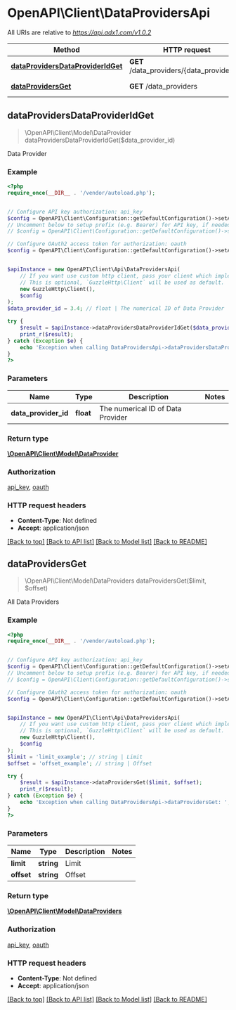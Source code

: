 # OpenAPI\Client\DataProvidersApi

All URIs are relative to *https://api.adx1.com/v1.0.2*

Method | HTTP request | Description
------------- | ------------- | -------------
[**dataProvidersDataProviderIdGet**](DataProvidersApi.md#dataProvidersDataProviderIdGet) | **GET** /data_providers/{data_provider_id} | Data Provider
[**dataProvidersGet**](DataProvidersApi.md#dataProvidersGet) | **GET** /data_providers | All Data Providers



## dataProvidersDataProviderIdGet

> \OpenAPI\Client\Model\DataProvider dataProvidersDataProviderIdGet($data_provider_id)

Data Provider

### Example

```php
<?php
require_once(__DIR__ . '/vendor/autoload.php');


// Configure API key authorization: api_key
$config = OpenAPI\Client\Configuration::getDefaultConfiguration()->setApiKey('api_key', 'YOUR_API_KEY');
// Uncomment below to setup prefix (e.g. Bearer) for API key, if needed
// $config = OpenAPI\Client\Configuration::getDefaultConfiguration()->setApiKeyPrefix('api_key', 'Bearer');

// Configure OAuth2 access token for authorization: oauth
$config = OpenAPI\Client\Configuration::getDefaultConfiguration()->setAccessToken('YOUR_ACCESS_TOKEN');


$apiInstance = new OpenAPI\Client\Api\DataProvidersApi(
    // If you want use custom http client, pass your client which implements `GuzzleHttp\ClientInterface`.
    // This is optional, `GuzzleHttp\Client` will be used as default.
    new GuzzleHttp\Client(),
    $config
);
$data_provider_id = 3.4; // float | The numerical ID of Data Provider

try {
    $result = $apiInstance->dataProvidersDataProviderIdGet($data_provider_id);
    print_r($result);
} catch (Exception $e) {
    echo 'Exception when calling DataProvidersApi->dataProvidersDataProviderIdGet: ', $e->getMessage(), PHP_EOL;
}
?>
```

### Parameters


Name | Type | Description  | Notes
------------- | ------------- | ------------- | -------------
 **data_provider_id** | **float**| The numerical ID of Data Provider |

### Return type

[**\OpenAPI\Client\Model\DataProvider**](../Model/DataProvider.md)

### Authorization

[api_key](../../README.md#api_key), [oauth](../../README.md#oauth)

### HTTP request headers

- **Content-Type**: Not defined
- **Accept**: application/json

[[Back to top]](#) [[Back to API list]](../../README.md#documentation-for-api-endpoints)
[[Back to Model list]](../../README.md#documentation-for-models)
[[Back to README]](../../README.md)


## dataProvidersGet

> \OpenAPI\Client\Model\DataProviders dataProvidersGet($limit, $offset)

All Data Providers

### Example

```php
<?php
require_once(__DIR__ . '/vendor/autoload.php');


// Configure API key authorization: api_key
$config = OpenAPI\Client\Configuration::getDefaultConfiguration()->setApiKey('api_key', 'YOUR_API_KEY');
// Uncomment below to setup prefix (e.g. Bearer) for API key, if needed
// $config = OpenAPI\Client\Configuration::getDefaultConfiguration()->setApiKeyPrefix('api_key', 'Bearer');

// Configure OAuth2 access token for authorization: oauth
$config = OpenAPI\Client\Configuration::getDefaultConfiguration()->setAccessToken('YOUR_ACCESS_TOKEN');


$apiInstance = new OpenAPI\Client\Api\DataProvidersApi(
    // If you want use custom http client, pass your client which implements `GuzzleHttp\ClientInterface`.
    // This is optional, `GuzzleHttp\Client` will be used as default.
    new GuzzleHttp\Client(),
    $config
);
$limit = 'limit_example'; // string | Limit
$offset = 'offset_example'; // string | Offset

try {
    $result = $apiInstance->dataProvidersGet($limit, $offset);
    print_r($result);
} catch (Exception $e) {
    echo 'Exception when calling DataProvidersApi->dataProvidersGet: ', $e->getMessage(), PHP_EOL;
}
?>
```

### Parameters


Name | Type | Description  | Notes
------------- | ------------- | ------------- | -------------
 **limit** | **string**| Limit |
 **offset** | **string**| Offset |

### Return type

[**\OpenAPI\Client\Model\DataProviders**](../Model/DataProviders.md)

### Authorization

[api_key](../../README.md#api_key), [oauth](../../README.md#oauth)

### HTTP request headers

- **Content-Type**: Not defined
- **Accept**: application/json

[[Back to top]](#) [[Back to API list]](../../README.md#documentation-for-api-endpoints)
[[Back to Model list]](../../README.md#documentation-for-models)
[[Back to README]](../../README.md)

